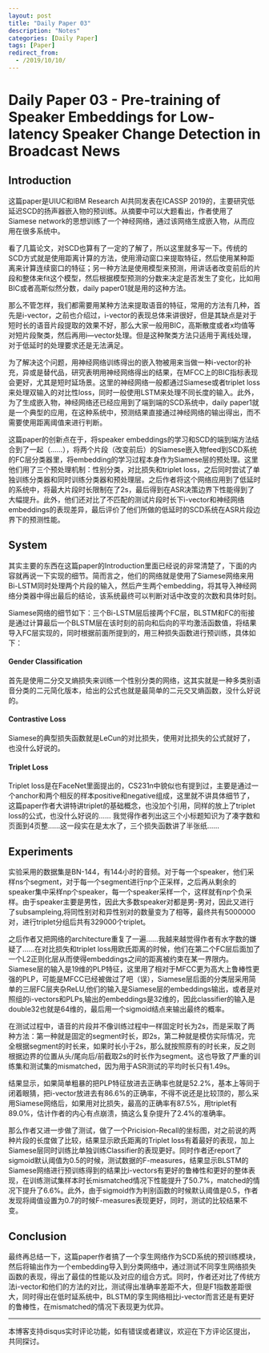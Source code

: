 ```yaml
---
layout: post
title: "Daily Paper 03"
description: "Notes"
categories: [Daily Paper]
tags: [Paper]
redirect_from:
  - /2019/10/10/
---
```


# Daily Paper 03 - Pre-training of Speaker Embeddings for Low-latency Speaker Change Detection in Broadcast News  

## Introduction  

这篇paper是UIUC和IBM Research AI共同发表在ICASSP 2019的，主要研究低延迟SCD的扬声器嵌入物的预训练。从摘要中可以大题看出，作者使用了Siamese network的思想训练了一个神经网络，通过该网络生成嵌入物，从而应用在很多系统中。  

看了几篇论文，对SCD也算有了一定的了解了，所以这里就多写一下。传统的SCD方式就是使用距离计算的方法，使用滑动窗口来提取特征，然后使用某种距离来计算连续窗口的特征；另一种方法是使用模型来预测，用讲话者改变前后的片段和整体来fit这个模型，然后根据模型预测的分数来决定是否发生了变化，比如用BIC或者高斯似然分数，daily paper01就是用的这种方法。  

那么不管怎样，我们都需要用某种方法来提取语音的特征，常用的方法有几种，首先是i-vector，之前也介绍过，i-vector的表现总体来讲很好，但是其缺点是对于短时长的语音片段提取的效果不好，那么大家一般用BIC，高斯散度或者x均值等对短片段聚类，然后再用i—vector处理。但是这种聚类方法只适用于离线处理，对于低延时的处理要求还是无法满足。  

为了解决这个问题，用神经网络训练得出的嵌入物被用来当做一种i-vector的补充，异或是替代品，研究表明用神经网络得出的结果，在MFCC上的BIC指标表现会更好，尤其是短时延场景。这里的神经网络一般都通过Siamese或者triplet loss来处理双输入的对比性loss，同时一般使用LSTM来处理不同长度的输入。此外，为了生成嵌入物，神经网络还已经应用到了端到端的SCD系统中，daily paper1就是一个典型的应用，在这种系统中，预测结果直接通过神经网络的输出得出，而不需要使用距离阈值来进行判断。  

这篇paper的创新点在于，将speaker embeddings的学习和SCD的端到端方法结合到了一起（……），将两个片段（改变前后）的Siamese嵌入物feed到SCD系统的FC层分类器里，将embedding的学习过程本身作为Siamese层的预处理。这里他们用了三个预处理机制：性别分类，对比损失和triplet loss，之后同时尝试了单独训练分类器和同时训练分类器和预处理层。之后作者将这个网络应用到了低延时的系统中，将最大片段时长限制在了2s，最后得到在ASR决策边界下性能得到了大幅提升。此外，他们还对比了不匹配的测试片段时长下i-vector和神经网络embeddings的表现差异，最后评价了他们所做的低延时的SCD系统在ASR片段边界下的预测性能。  

## System  

其实主要的东西在这篇paper的Introduction里面已经说的非常清楚了，下面的内容就再说一下实现的细节。简而言之，他们的网络就是使用了Siamese网络来用Bi-LSTM同时处理两个片段的输入，然后产生两个embedding，将其导入神经网络分类器中得出最后的结论，该系统最终可以判断对话中改变的次数和具体时刻。  

Siamese网络的细节如下：三个Bi-LSTM层后接两个FC层，BLSTM和FC的衔接是通过计算最后一个BLSTM层在该时刻的前向和后向的平均激活函数值，将结果导入FC层实现的，同时根据前面所提到的，用三种损失函数进行预训练，具体如下：  

#### Gender Classification  

首先是使用二分交叉熵损失来训练一个性别分类的网络，这其实就是一种多类别语音分类的二元简化版本，给出的公式也就是最简单的二元交叉熵函数，没什么好说的。  

#### Contrastive Loss  

Siamese的典型损失函数就是LeCun的对比损失，使用对比损失的公式就好了，也没什么好说的。  

#### Triplet Loss  

Triplet loss是在FaceNet里面提出的，CS231n中貌似也有提到过，主要是通过一个anchor和两个相反的样本positive和negative组成，这里就不讲具体细节了，这篇paper作者大讲特讲triplet的基础概念，也没加个引用，同样的放上了triplet loss的公式，也没什么好说的……  我觉得作者列出这三个小标题知识为了凑字数和页面到4页整……这一段实在是太水了，三个损失函数讲了半张纸……  

## Experiments  

实验采用的数据集是BN-144，有144小时的音频。对于每一个speaker，他们采样ns个segment，对于每一个segment进行np个正采样，之后再从剩余的speaker集中采样np个speaker，每一个speaker采样一个，这样就有np个负采样。由于speaker主要是男性，因此大多数speaker对都是男-男对，因此又进行了subsampleing,将同性别对和异性别对的数量变为了相等，最终共有5000000对，进行triplet分组后共有329000个triplet。  

之后作者又把网络的architecture重复了一遍……我越来越觉得作者有水字数的嫌疑了……在对比损失和triplet loss用欧氏距离的时候，他们在第二个FC层后面加了一个L2正则化层从而使得embeddings之间的距离被约束在某一界限内。Siamese层的输入是19维的PLP特征，这里用了相对于MFCC更为高大上鲁棒性更强的PLP，可能是MFCC已经被做过了吧（误），Siamese层后面的分类层采用简单的三层FC层夹杂ReLU,他们的输入是Siamese层的embeddings输出，或者是对照组的i-vectors和PLPs,输出的embeddings是32维的，因此classifier的输入是double32也就是64维的，最后用一个sigmoid结点来输出最终的概率。  

在测试过程中，语音的片段并不像训练过程中一样固定时长为2s，而是采取了两种方法：第一种就是固定的segment时长，即2s，第二种就是模仿实际情况，完全根据segment的时长来，如果时长小于2s，那么就按照原有的时长来，反之则根据边界的位置从头/尾向后/前截取2s的时长作为segment。这也导致了严重的训练集和测试集的mismatched，因为用于ASR测试的平均时长只有1.49s。  

结果显示，如果简单粗暴的把PLP特征放进去正确率也就是52.2%，基本上等同于闭着眼猜，把i-vector放进去有86.6%的正确率，不得不说还是比较顶的，那么采用Siamese网络后，如果用对比损失，最高的正确率有87.5%，用triplet有89.0%，估计作者的内心有点崩溃，搞这么复杂提升了2.4%的准确率。  

那么作者又进一步做了测试，做了一个Pricision-Recall的坐标图，对之前说的两种片段的长度做了比较，结果显示欧氏距离的Triplet loss有着最好的表现，加上Siamese层同时训练比单独训练Classifier的表现更好。同时作者还report了sigmoid默认阈值为0.5的时候，测试数据的F-measures，结果显示BLSTM的Siamese网络进行预训练得到的结果比i-vectors有更好的鲁棒性和更好的整体表现，在训练测试集样本时长mismatched情况下性能提升了50.7%，matched的情况下提升了6.6%。此外，由于sigmoid作为判别函数的时候默认阈值是0.5，作者发现将阈值设置为0.7的时候F-measures表现更好，同时，测试的比较结果不变。  

## Conclusion  

最终再总结一下，这篇paper作者搞了一个孪生网络作为SCD系统的预训练模块，然后将输出作为一个embedding导入到分类网络中，通过测试不同孪生网络损失函数的表现，得出了最佳的性能以及对应的组合方式。同时，作者还对比了传统方法i-vector和他们的方法的对比，测试得出准确率差距不大，但是F1指数差距很大，同时得出在低时延系统中，BLSTM的孪生网络相比i-vector而言还是有更好的鲁棒性，在mismatched的情况下表现更为优异。  


---
本博客支持disqus实时评论功能，如有错误或者建议，欢迎在下方评论区提出，共同探讨。  

